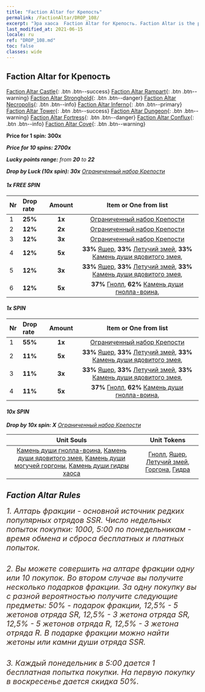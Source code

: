 ```yaml
---
title: "Faction Altar for Крепость"
permalink: /FactionAltar/DROP_108/
excerpt: "Эра хаоса  Faction Altar for Крепость. Faction Altar is the primary method for obtaining SSR units from the popular faction. Limited to 1,000 purchases each week. The popular faction changes at 05:00 every Monday. Purchase attempts and free purchase attempts will also reset then."
last_modified_at: 2021-06-15
locale: ru
ref: "DROP_108.md"
toc: false
classes: wide
---
```


##  Faction Altar for **Крепость**

  [Faction Altar Castle](/ru/FactionAltar/DROP_101/){: .btn .btn--success} [Faction Altar Rampart](/ru/FactionAltar/DROP_102/){: .btn .btn--warning} [Faction Altar Stronghold](/ru/FactionAltar/DROP_103/){: .btn .btn--danger} [Faction Altar Necropolis](/ru/FactionAltar/DROP_104/){: .btn .btn--info} [Faction Altar Inferno](/ru/FactionAltar/DROP_105/){: .btn .btn--primary} [Faction Altar Tower](/ru/FactionAltar/DROP_106/){: .btn .btn--success} [Faction Altar Dungeon](/ru/FactionAltar/DROP_107/){: .btn .btn--warning} [Faction Altar Fortress](/ru/FactionAltar/DROP_108/){: .btn .btn--danger} [Faction Altar Conflux](/ru/FactionAltar/DROP_109/){: .btn .btn--info} [Faction Altar Cove](/ru/FactionAltar/DROP_112/){: .btn .btn--warning} 

  **Price for 1 spin: 300x** <i class="fas fa-gem"/>

  **Price for 10 spins: 2700x** <i class="fas fa-gem"/>

  **Lucky points range:** from **20** to **22**

  **Drop by Luck (10x spin): 30x** [Ограниченный набор Крепости](/ItemsRU/con_2142/)

####  1x FREE SPIN 

  |    Nr    |  Drop rate  |  Amount   |   Item or One from list  |
  |:---------|:------------|:---------:|:------------------------:|
  | 1 | **25%** | **1x** | [Ограниченный набор Крепости](/ItemsRU/con_2142/) |
  | 2 | **12%** | **2x** | [Ограниченный набор Крепости](/ItemsRU/con_2142/) |
  | 3 | **12%** | **3x** | [Ограниченный набор Крепости](/ItemsRU/con_2142/) |
  | 4 | **12%** | **5x** |  **33%** [Ящер](/ItemsRU/unt_254/),  **33%** [Летучий змей](/ItemsRU/unt_255/),  **33%** [Камень души ядовитого змея](/ItemsRU/unt_337/),  |
  | 5 | **12%** | **3x** |  **33%** [Ящер](/ItemsRU/unt_254/),  **33%** [Летучий змей](/ItemsRU/unt_255/),  **33%** [Камень души ядовитого змея](/ItemsRU/unt_337/),  |
  | 6 | **12%** | **5x** |  **37%** [Гнолл](/ItemsRU/unt_253/),  **62%** [Камень души гнолла-воина](/ItemsRU/unt_336/),  |


####  1x SPIN 

  |    Nr    |  Drop rate  |  Amount   |   Item or One from list  |
  |:---------|:------------|:---------:|:------------------------:|
  | 1 | **55%** | **1x** | [Ограниченный набор Крепости](/ItemsRU/con_2142/) |
  | 2 | **11%** | **5x** |  **33%** [Ящер](/ItemsRU/unt_254/),  **33%** [Летучий змей](/ItemsRU/unt_255/),  **33%** [Камень души ядовитого змея](/ItemsRU/unt_337/),  |
  | 3 | **11%** | **3x** |  **33%** [Ящер](/ItemsRU/unt_254/),  **33%** [Летучий змей](/ItemsRU/unt_255/),  **33%** [Камень души ядовитого змея](/ItemsRU/unt_337/),  |
  | 4 | **11%** | **5x** |  **37%** [Гнолл](/ItemsRU/unt_253/),  **62%** [Камень души гнолла-воина](/ItemsRU/unt_336/),  |


####  10x SPIN 

  **Drop by 10x spin: X** [Ограниченный набор Крепости](/ItemsRU/con_2142/)

  |    Unit Souls    |  Unit Tokens  |
  |:----------------:|:-------------:|
  | [Камень души гнолла-воина](/ItemsRU/unt_336/), [Камень души ядовитого змея](/ItemsRU/unt_337/), [Камень души могучей горгоны](/ItemsRU/unt_339/), [Камень души гидры хаоса](/ItemsRU/unt_341/) | [Гнолл](/ItemsRU/unt_253/), [Ящер](/ItemsRU/unt_254/), [Летучий змей](/ItemsRU/unt_255/), [Горгона](/ItemsRU/unt_257/), [Гидра](/ItemsRU/unt_259/) |



## Faction Altar Rules

  <span style="color: #3c2a1e;font-size:20px">1. Алтарь фракции - основной источник редких популярных отрядов SSR. Число недельных попыток покупки: 1000, 5:00 по понедельникам - время обмена и сброса бесплатных и платных попыток.</span><br/>

<br/>  <span style="color: #3c2a1e;font-size:20px">2. Вы можете совершить на алтаре фракции одну или 10 покупок. Во втором случае вы получите несколько подарков фракции. За одну покупку вы с разной вероятностью получите следующие предметы: 50% - подарок фракции, 12,5% - 5 жетонов отряда SR, 12,5% - 3 жетона отряда SR, 12,5% - 5 жетонов отряда R, 12,5% - 3 жетона отряда R. В подарке фракции можно найти жетоны или камни души отряда SSR.</span>

<br/>  <span style="color: #3c2a1e;font-size:20px">3. Каждый понедельник в 5:00 дается 1 бесплатная попытка покупки. На первую покупку в воскресенье дается скидка 50%.</span><br/>

<br/>